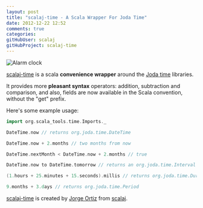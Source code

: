 ```yaml
---
layout: post
title: "scalaj-time - A Scala Wrapper For Joda Time"
date: 2012-12-22 12:52
comments: true
categories: 
gitHubUser: scalaj
gitHubProject: scalaj-time
---
```

![Alarm clock](http://farm5.staticflickr.com/4017/4469802928_3a9405be0d_n.jpg)

[scalaj-time](https://github.com/jorgeortiz85/scala-time) is a scala **convenience wrapper** around the [Joda time](http://joda-time.sourceforge.net/) libraries.

It provides more **pleasant syntax** operators: addition, subtraction and comparison, and also, fields are now available in the Scala convention, without the "get" prefix.

Here's some example usage:

``` scala
import org.scala_tools.time.Imports._

DateTime.now // returns org.joda.time.DateTime

DateTime.now + 2.months // two months from now

DateTime.nextMonth < DateTime.now + 2.months // true

DateTime.now to DateTime.tomorrow // returns an org.joda.time.Interval

(1.hours + 25.minutes + 15.seconds).millis // returns org.joda.time.Duration

9.months + 3.days // returns org.joda.time.Period
```

[scalaj-time](https://github.com/jorgeortiz85/scala-time) is created by [Jorge Ortiz](https://github.com/jorgeortiz85) from [scalaj](https://github.com/scalaj).
